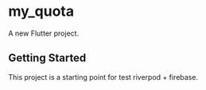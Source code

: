 # my_quota

A new Flutter project.

## Getting Started

This project is a starting point for test riverpod + firebase.

